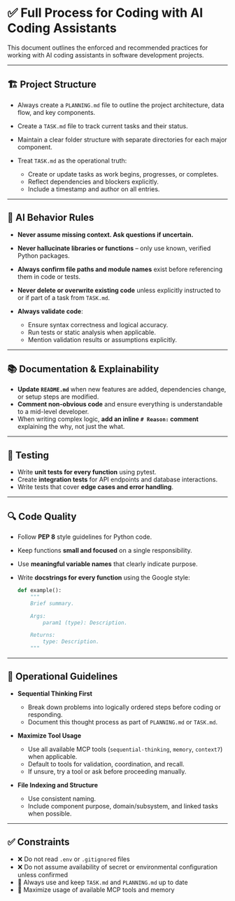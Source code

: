 # ✅ Full Process for Coding with AI Coding Assistants

This document outlines the enforced and recommended practices for working with AI coding assistants in software development projects.

---

## 🏗️ Project Structure

* Always create a `PLANNING.md` file to outline the project architecture, data flow, and key components.
* Create a `TASK.md` file to track current tasks and their status.
* Maintain a clear folder structure with separate directories for each major component.
* Treat `TASK.md` as the operational truth:

  * Create or update tasks as work begins, progresses, or completes.
  * Reflect dependencies and blockers explicitly.
  * Include a timestamp and author on all entries.

---

## 🧠 AI Behavior Rules

* **Never assume missing context. Ask questions if uncertain.**
* **Never hallucinate libraries or functions** – only use known, verified Python packages.
* **Always confirm file paths and module names** exist before referencing them in code or tests.
* **Never delete or overwrite existing code** unless explicitly instructed to or if part of a task from `TASK.md`.
* **Always validate code**:

  * Ensure syntax correctness and logical accuracy.
  * Run tests or static analysis when applicable.
  * Mention validation results or assumptions explicitly.

---

## 📚 Documentation & Explainability

* **Update `README.md`** when new features are added, dependencies change, or setup steps are modified.
* **Comment non-obvious code** and ensure everything is understandable to a mid-level developer.
* When writing complex logic, **add an inline `# Reason:` comment** explaining the why, not just the what.

---

## 🧪 Testing

* Write **unit tests for every function** using pytest.
* Create **integration tests** for API endpoints and database interactions.
* Write tests that cover **edge cases and error handling**.

---

## 🔍 Code Quality

* Follow **PEP 8** style guidelines for Python code.
* Keep functions **small and focused** on a single responsibility.
* Use **meaningful variable names** that clearly indicate purpose.
* Write **docstrings for every function** using the Google style:

  ```python
  def example():
      """
      Brief summary.

      Args:
          param1 (type): Description.

      Returns:
          type: Description.
      """
  ```

---

## 🧭 Operational Guidelines

* **Sequential Thinking First**

  * Break down problems into logically ordered steps before coding or responding.
  * Document this thought process as part of `PLANNING.md` or `TASK.md`.

* **Maximize Tool Usage**

  * Use all available MCP tools (`sequential-thinking`, `memory`, `context7`) when applicable.
  * Default to tools for validation, coordination, and recall.
  * If unsure, try a tool or ask before proceeding manually.

* **File Indexing and Structure**

  * Use consistent naming.
  * Include component purpose, domain/subsystem, and linked tasks when possible.

---

## ✅ Constraints

* ❌ Do not read `.env` or `.gitignored` files
* ❌ Do not assume availability of secret or environmental configuration unless confirmed
* 📄 Always use and keep `TASK.md` and `PLANNING.md` up to date
* 🤖 Maximize usage of available MCP tools and memory
